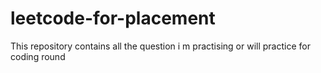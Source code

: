 # leetcode-for-placement
This repository contains all the question i m practising or will practice for coding round 
